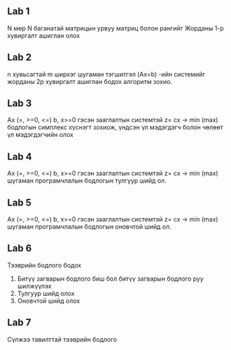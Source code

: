 ## Lab 1

N мөр N баганатай матрицын урвуу матриц болон рангийг Жорданы 1-р хувиргалт ашиглан олох

## Lab 2

n хувьсагтай m ширхэг шугаман тэгшитгэл (Ax=b) -ийн системийг жорданы 2р хувиргалт ашиглан бодох алгоритм зохио.

## Lab 3

Ax (=, >=0, <=) b, x>=0 гэсэн зааглалтын системтэй z= cx -> min (max) бодлогын симплекс хүснэгт зохиож, үндсэн үл мэдэгдэгч болон чөлөөт үл мэдэгдэгчийн олох

## Lab 4

Ax (=, >=0, <=) b, x>=0 гэсэн зааглалтын системтэй z= cx -> min (max) шугаман програмчлалын бодлогын тулгуур шийд ол.

## Lab 5

Ax (=, >=0, <=) b, x>=0 гэсэн зааглалтын системтэй z= cx -> min (max) шугаман програмчлалын бодлогын оновчтой шийд ол.

## Lab 6

Тээврийн бодлого бодох

1. Битүү загварын бодлого биш бол битүү загварын бодлого руу шилжүүлэх
2. Тулгуур шийд олох
3. Оновчтой шийд олох

## Lab 7

Сүлжээ тавилттай тээврийн бодлого
